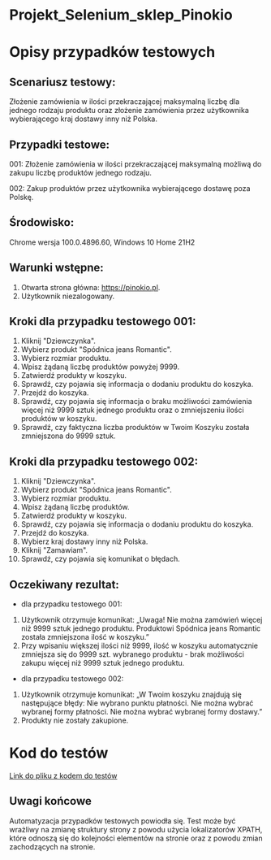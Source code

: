 ﻿# Projekt_Selenium_sklep_Pinokio

# Opisy przypadków testowych

  ## Scenariusz testowy:
Złożenie zamówienia w ilości przekraczającej maksymalną liczbę dla jednego rodzaju produktu oraz złożenie zamówienia przez użytkownika wybierającego kraj dostawy inny niż Polska. 

  ## Przypadki testowe:
  
001: Złożenie zamówienia w ilości przekraczającej maksymalną możliwą do zakupu liczbę produktów jednego rodzaju.

002: Zakup produktów przez użytkownika wybierającego dostawę poza Polskę.

  ## Środowisko: 
Chrome wersja 100.0.4896.60, Windows 10 Home 21H2

  ## Warunki wstępne:
1.	Otwarta strona główna: https://pinokio.pl.
2.	Użytkownik niezalogowany.

  ## Kroki dla przypadku testowego 001:
1.	Kliknij "Dziewczynka".
2.	Wybierz produkt "Spódnica jeans Romantic".
3.	Wybierz rozmiar produktu.
4.	Wpisz żądaną liczbę produktów powyżej 9999.
5.	Zatwierdź produkty w koszyku.
6.	Sprawdź, czy pojawia się informacja o dodaniu produktu do koszyka.
7.	Przejdź do koszyka.
8.	Sprawdź, czy pojawia się informacja o braku możliwości zamówienia więcej niż 9999 sztuk jednego produktu oraz o zmniejszeniu ilości produktów w koszyku.
9.	Sprawdź, czy faktyczna liczba produktów w Twoim Koszyku została zmniejszona do 9999 sztuk.

  ## Kroki dla przypadku testowego 002:
1.	Kliknij "Dziewczynka".
2.	Wybierz produkt "Spódnica jeans Romantic".
3.	Wybierz rozmiar produktu.
4.	Wpisz żądaną liczbę produktów.
5.	Zatwierdź produkty w koszyku.
6.	Sprawdź, czy pojawia się informacja o dodaniu produktu do koszyka.
7.	Przejdź do koszyka.
8.	Wybierz kraj dostawy inny niż Polska.
9.	Kliknij "Zamawiam".
10.	Sprawdź, czy pojawia się komunikat o błędach.
        
  ## Oczekiwany rezultat:
- dla przypadku testowego 001:
1.	Użytkownik otrzymuje komunikat: „Uwaga! Nie można zamówień więcej niż 9999 sztuk jednego produktu. Produktowi Spódnica jeans Romantic została zmniejszona ilość w koszyku.”
2.	Przy wpisaniu większej ilości niż 9999, ilość w koszyku automatycznie zmniejsza się do 9999 szt. wybranego produktu - brak możliwości zakupu więcej niż 9999 sztuk jednego produktu.
- dla przypadku testowego 002:
1.	Użytkownik otrzymuje komunikat: 
„W Twoim koszyku znajdują się następujące błędy:
Nie wybrano punktu płatności.
Nie można wybrać wybranej formy płatności.
Nie można wybrać wybranej formy dostawy.”
2.	Produkty nie zostały zakupione.

# Kod do testów

[Link do pliku z kodem do testów](https://github.com/martynabrodka/Projekt_Selenium/blob/main/Projekt_Selenium_sklep_Pinokio.py)

## Uwagi końcowe

Automatyzacja przypadków testowych powiodła się. Test może być wrażliwy na zmianę struktury strony z powodu użycia lokalizatorów XPATH, które odnoszą się do kolejności elementów na stronie oraz z powodu zmian zachodzących na stronie.


